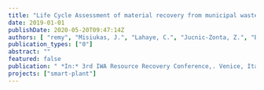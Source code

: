 ```yaml
---
title: "Life Cycle Assessment of material recovery from municipal wastewater: circular economy with environmental benefits?"
date: 2019-01-01
publishDate: 2020-05-20T09:47:14Z
authors: [ "remy", "Misiukas, J.", "Lahaye, C.", "Jucnic-Zonta, Z.", "Baeza, J.", "Frison, N.", "Ferreira, B.", "Gorostegi, N.", "Ponsa, S.", "Colon, J.", "Enriques, L." ]
publication_types: ["0"]
abstract: ""
featured: false
publication: " *In:* 3rd IWA Resource Recovery Conference,. Venice, Italy. 8-12 September 2019"
projects: ["smart-plant"]
---
```


